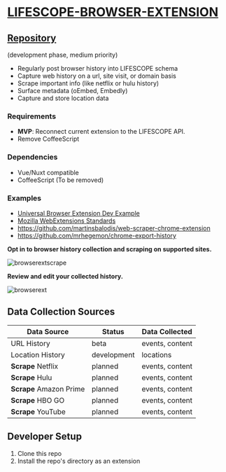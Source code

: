 # [LIFESCOPE-BROWSER-EXTENSION](https://github.com/LifeScopeLabs/lifescope-browser-extension)

## [Repository](https://github.com/LifeScopeLabs/lifescope-browser-extension)

(development phase, medium priority)

* Regularly post browser history into LIFESCOPE schema
* Capture web history on a url, site visit, or domain basis
* Scrape important info (like netflix or hulu history)
* Surface metadata (oEmbed, Embedly)
* Capture and store location data

### Requirements
- **MVP**:  Reconnect current extension to the LIFESCOPE API.
- Remove CoffeeScript

### Dependencies
- Vue/Nuxt compatible
- CoffeeScript (To be removed)

### Examples
- [Universal Browser Extension Dev Example](https://www.smashingmagazine.com/2017/04/browser-extension-edge-chrome-firefox-opera-brave-vivaldi/)
- [Mozilla WebExtensions Standards](https://developer.mozilla.org/en-US/Add-ons/WebExtensions)
- https://github.com/martinsbalodis/web-scraper-chrome-extension
- https://github.com/mrhegemon/chrome-export-history

**Opt in to browser history collection and scraping on supported sites.**

![browserextscrape]

**Review and edit your collected history.**

![browserext]

## Data Collection Sources

| Data Source | Status | Data Collected |
|--|--|--|
| URL History | beta | events, content |
| Location History | development | locations |
| **Scrape** Netflix | planned | events, content |
| **Scrape** Hulu | planned | events, content |
| **Scrape** Amazon Prime | planned | events, content |
| **Scrape** HBO GO | planned | events, content |
| **Scrape** YouTube | planned | events, content |

## Developer Setup

1. Clone this repo
2. Install the repo's directory as an extension

[browserext]:https://lifescopelabs.github.io/assets/screenshots/browser-plugin-screenshot.png
[browserextscrape]:https://lifescopelabs.github.io/assets/screenshots/browser-extensions.png

<!--stackedit_data:
eyJoaXN0b3J5IjpbMTY5MzQzMDY0NSw0MTEzMTEwNTAsLTE1Nj
c2NDg5MDMsLTE2MDEzNTMyMjQsLTUyODY0ODcxNCwtODUyMDMx
NTAxLDE5Mjc3Nzc0MjldfQ==
-->